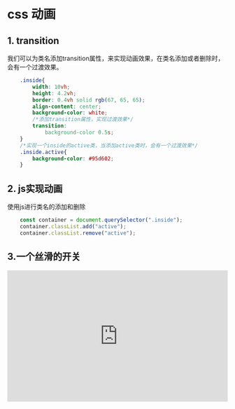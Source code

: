 # css 动画

## 1. transition
我们可以为类名添加transition属性，来实现动画效果，在类名添加或者删除时，会有一个过渡效果。
```css
    .inside{
        width: 10vh;
        height: 4.2vh;
        border: 0.4vh solid rgb(67, 65, 65);
        align-content: center;
        background-color: white;
        /*添加transition属性，实现过渡效果*/
        transition:
            background-color 0.5s;
    }
    /*实现一个inside的active类，当添加active类时，会有一个过渡效果*/
    .inside.active{
        background-color: #95d602;
    }
```
## 2. js实现动画
使用js进行类名的添加和删除
```js
    const container = document.querySelector(".inside");
    container.classList.add("active");
    container.classList.remove("active");
```
## 3.一个丝滑的开关
<iframe height="300" style="width: 100%;" scrolling="no" title="light Toggle" src="https://codepen.io/hwq1215/embed/dyrmZoM?default-tab=html%2Cresult" frameborder="no" loading="lazy" allowtransparency="true" allowfullscreen="true">
  See the Pen <a href="https://codepen.io/hwq1215/pen/dyrmZoM">
  light Toggle</a> by hwq (<a href="https://codepen.io/hwq1215">@hwq1215</a>)
  on <a href="https://codepen.io">CodePen</a>.
</iframe>


